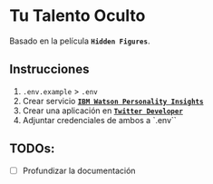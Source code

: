 # Tu Talento Oculto

Basado en la película **`Hidden Figures`**.

## Instrucciones

1. `.env.example` > `.env`
2. Crear servicio [**`IBM Watson Personality Insights`**](https://cloud.ibm.com/catalog/services/personality-insights)
3. Crear una aplicación en [**`Twitter Developer`**](https://developer.twitter.com/en/apps/create)
4. Adjuntar credenciales de ambos a `.env``

## TODOs:

- [ ] Profundizar la documentación
